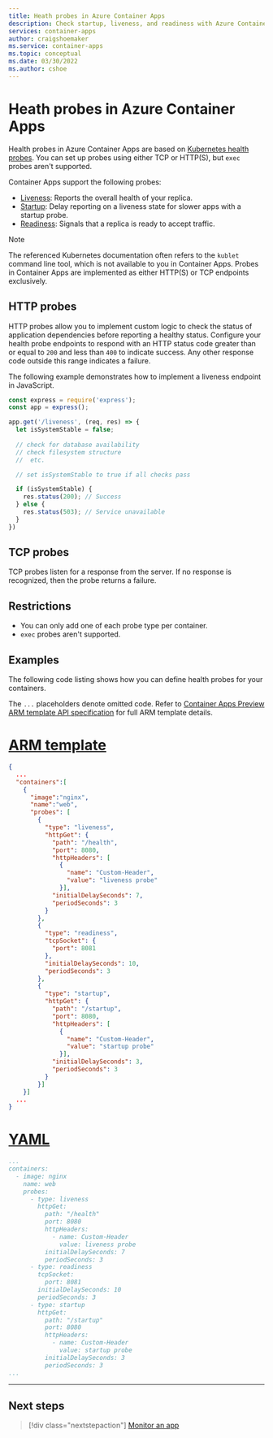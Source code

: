 ```yaml
---
title: Heath probes in Azure Container Apps
description: Check startup, liveness, and readiness with Azure Container Apps health probes
services: container-apps
author: craigshoemaker
ms.service: container-apps
ms.topic: conceptual
ms.date: 03/30/2022
ms.author: cshoe
---
```


# Heath probes in Azure Container Apps

Health probes in Azure Container Apps are based on [Kubernetes health probes](https://kubernetes.io/docs/tasks/configure-pod-container/configure-liveness-readiness-startup-probes/). You can set up probes using either TCP or HTTP(S), but `exec` probes aren't supported.

Container Apps support the following probes:

- [Liveness](https://kubernetes.io/docs/tasks/configure-pod-container/configure-liveness-readiness-startup-probes/#define-a-liveness-command): Reports the overall health of your replica.
- [Startup](https://kubernetes.io/docs/tasks/configure-pod-container/configure-liveness-readiness-startup-probes/#define-startup-probes): Delay reporting on a liveness state for slower apps with a startup probe.
- [Readiness](https://kubernetes.io/docs/tasks/configure-pod-container/configure-liveness-readiness-startup-probes/#define-readiness-probes): Signals that a replica is ready to accept traffic.

> [!NOTE]
> The referenced Kubernetes documentation often refers to the `kublet` command line tool, which is not available to you in Container Apps. Probes in Container Apps are implemented as either HTTP(S) or TCP endpoints exclusively.

## HTTP probes

HTTP probes allow you to implement custom logic to check the status of application dependencies before reporting a healthy status. Configure your health probe endpoints to respond with an HTTP status code greater than or equal to `200` and less than `400` to indicate success. Any other response code outside this range indicates a failure.

The following example demonstrates how to implement a liveness endpoint in JavaScript.

```javascript
const express = require('express');
const app = express();

app.get('/liveness', (req, res) => {
  let isSystemStable = false;
  
  // check for database availability
  // check filesystem structure
  //  etc.

  // set isSystemStable to true if all checks pass

  if (isSystemStable) {
    res.status(200); // Success
  } else {
    res.status(503); // Service unavailable
  }
})
```

## TCP probes

TCP probes listen for a response from the server. If no response is recognized, then the probe returns a failure.

## Restrictions

- You can only add one of each probe type per container.
- `exec` probes aren't supported.

## Examples

The following code listing shows how you can define health probes for your containers.

The `...` placeholders denote omitted code. Refer to [Container Apps Preview ARM template API specification](./azure-resource-manager-api-spec.md) for full ARM template details.

# [ARM template](#tab/arm-template)

```json
{
  ...
  "containers":[
    {
      "image":"nginx",
      "name":"web",
      "probes": [
        {
          "type": "liveness",
          "httpGet": {
            "path": "/health",
            "port": 8080,
            "httpHeaders": [
              {
                "name": "Custom-Header",
                "value": "liveness probe"
              }],
            "initialDelaySeconds": 7,
            "periodSeconds": 3
          }
        },
        {
          "type": "readiness",
          "tcpSocket": {
            "port": 8081
          },
          "initialDelaySeconds": 10,
          "periodSeconds": 3
        },
        {
          "type": "startup",
          "httpGet": {
            "path": "/startup",
            "port": 8080,
            "httpHeaders": [
              {
                "name": "Custom-Header",
                "value": "startup probe"
              }],
            "initialDelaySeconds": 3,
            "periodSeconds": 3
          }
        }]
    }]
  ...
}
```

# [YAML](#tab/yaml)

```yml
...
containers:
  - image: nginx
    name: web
    probes:
      - type: liveness
        httpGet:
          path: "/health"
          port: 8080
          httpHeaders:
            - name: Custom-Header
              value: liveness probe
          initialDelaySeconds: 7
          periodSeconds: 3
      - type: readiness
        tcpSocket:
          port: 8081
        initialDelaySeconds: 10
        periodSeconds: 3
      - type: startup
        httpGet:
          path: "/startup"
          port: 8080
          httpHeaders:
            - name: Custom-Header
              value: startup probe
          initialDelaySeconds: 3
          periodSeconds: 3
...
```

---

## Next steps

> [!div class="nextstepaction"]
> [Monitor an app](monitor.md)
